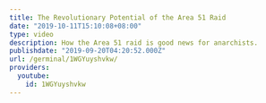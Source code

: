```yaml
---
title: The Revolutionary Potential of the Area 51 Raid
date: "2019-10-11T15:10:08+08:00"
type: video
description: How the Area 51 raid is good news for anarchists.
publishdate: "2019-09-20T04:20:52.000Z"
url: /germinal/1WGYuyshvkw/
providers:
  youtube:
    id: 1WGYuyshvkw
---
```

